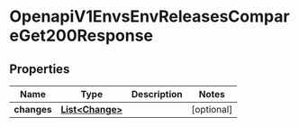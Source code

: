 

# OpenapiV1EnvsEnvReleasesCompareGet200Response


## Properties

| Name | Type | Description | Notes |
|------------ | ------------- | ------------- | -------------|
|**changes** | [**List&lt;Change&gt;**](Change.md) |  |  [optional] |



